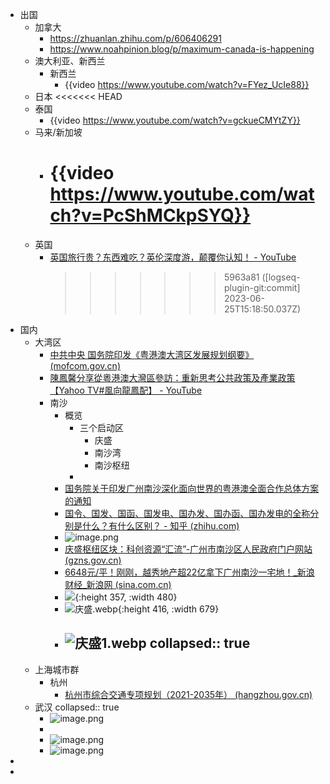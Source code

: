 - 出国
	- 加拿大
		- https://zhuanlan.zhihu.com/p/606406291
		- https://www.noahpinion.blog/p/maximum-canada-is-happening
	- 澳大利亚、新西兰
		- 新西兰
			- {{video https://www.youtube.com/watch?v=FYez_UcIe88}}
	- 日本
	  <<<<<<< HEAD
	- 泰国
		- {{video https://www.youtube.com/watch?v=gckueCMYtZY}}
	- 马来/新加坡
		- {{video https://www.youtube.com/watch?v=PcShMCkpSYQ}}
		  =======
	- 英国
		- [英国旅行贵？东西难吃？英伦深度游，颠覆你认知！ - YouTube](https://www.youtube.com/watch?v=oxxSv8OUzWg)
		  >>>>>>> 5963a81 ([logseq-plugin-git:commit] 2023-06-25T15:18:50.037Z)
- 国内
	- 大湾区
		- [中共中央 国务院印发《粤港澳大湾区发展规划纲要》 (mofcom.gov.cn)](http://www.mofcom.gov.cn/article/b/g/201904/20190402851396.shtml)
		- [陳鳳馨分享從粵港澳大灣區參訪：重新思考公共政策及產業政策【Yahoo TV#風向龍鳳配】 - YouTube](https://www.youtube.com/watch?v=n_LfTiIlxcM)
		- 南沙
			- 概览
				- 三个启动区
					- 庆盛
					- 南沙湾
					- 南沙枢纽
				-
			- [国务院关于印发广州南沙深化面向世界的粤港澳全面合作总体方案的通知](http://www.gov.cn/zhengce/content/2022-06/14/content_5695623.htm)
			- [国令、国发、国函、国发电、国办发、国办函、国办发电的全称分别是什么？有什么区别？ - 知乎 (zhihu.com)](https://zhuanlan.zhihu.com/p/403328311)
			- ![image.png](../assets/image_1685020873573_0.png)
			- [庆盛枢纽区块：科创资源“汇流”-广州市南沙区人民政府门户网站 (gzns.gov.cn)](http://www.gzns.gov.cn/zwgk/rdzt/gzlfzcnk/fyzxlqxzjyg/content/post_8936103.html)
			- [6648元/平！刚刚，越秀地产超22亿拿下广州南沙一宅地！_新浪财经_新浪网 (sina.com.cn)](https://finance.sina.com.cn/stock/relnews/hk/2023-05-15/doc-imytwaay7145336.shtml)
			- ![](https://n.sinaimg.cn/spider20230515/29/w480h349/20230515/a3d6-de59e128cca03973a2364ab4a21b5798.jpg){:height 357, :width 480}
			- ![庆盛.webp](../assets/庆盛_1685020263215_0.webp){:height 416, :width 679}
			- ![庆盛1.webp](../assets/庆盛1_1685020332256_0.webp)
			  collapsed:: true
				-
	- 上海城市群
		- 杭州
			- [杭州市综合交通专项规划（2021-2035年） (hangzhou.gov.cn)](http://ghzy.hangzhou.gov.cn/art/2021/9/28/art_1228968051_35440.html)
	- 武汉
	  collapsed:: true
		- ![image.png](../assets/image_1691051117503_0.png)
		-
		- ![image.png](../assets/image_1691052244211_0.png)
		- ![image.png](../assets/image_1691052767181_0.png)
-
-